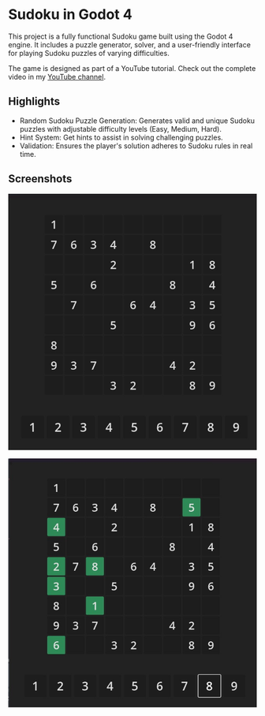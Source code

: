 # Sudoku in Godot 4

This project is a fully functional Sudoku game built using the Godot 4 engine. It includes a puzzle generator, solver, and a user-friendly interface for playing Sudoku puzzles of varying difficulties.

The game is designed as part of a YouTube tutorial. Check out the complete video in my [YouTube channel](https://www.youtube.com/@TheWizardCoder).

## Highlights

- Random Sudoku Puzzle Generation: Generates valid and unique Sudoku puzzles with adjustable difficulty levels (Easy, Medium, Hard).
- Hint System: Get hints to assist in solving challenging puzzles.
- Validation: Ensures the player's solution adheres to Sudoku rules in real time.

## Screenshots

![Demo 1](./sceenshots/1.jpg)

![Demo 2](./sceenshots/2.jpg)
